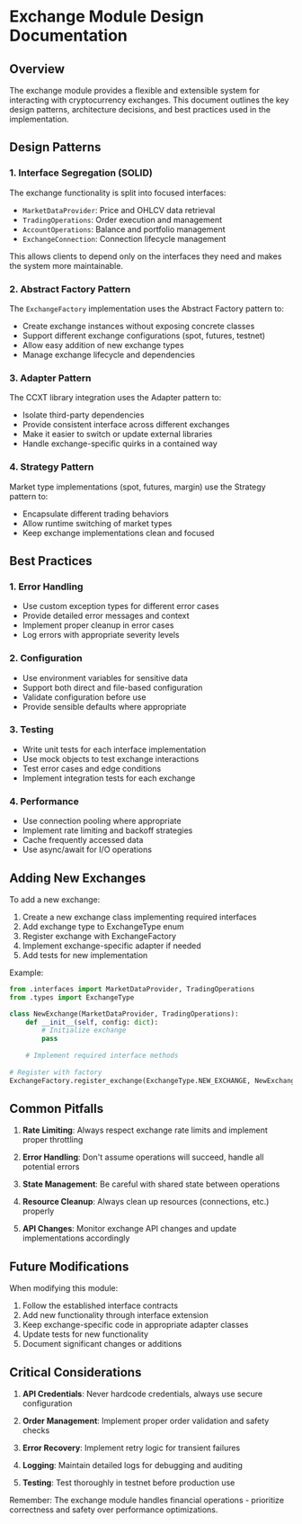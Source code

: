 # Exchange Module Design Documentation

## Overview

The exchange module provides a flexible and extensible system for interacting with cryptocurrency exchanges. This document outlines the key design patterns, architecture decisions, and best practices used in the implementation.

## Design Patterns

### 1. Interface Segregation (SOLID)
The exchange functionality is split into focused interfaces:
- `MarketDataProvider`: Price and OHLCV data retrieval
- `TradingOperations`: Order execution and management
- `AccountOperations`: Balance and portfolio management
- `ExchangeConnection`: Connection lifecycle management

This allows clients to depend only on the interfaces they need and makes the system more maintainable.

### 2. Abstract Factory Pattern
The `ExchangeFactory` implementation uses the Abstract Factory pattern to:
- Create exchange instances without exposing concrete classes
- Support different exchange configurations (spot, futures, testnet)
- Allow easy addition of new exchange types
- Manage exchange lifecycle and dependencies

### 3. Adapter Pattern
The CCXT library integration uses the Adapter pattern to:
- Isolate third-party dependencies
- Provide consistent interface across different exchanges
- Make it easier to switch or update external libraries
- Handle exchange-specific quirks in a contained way

### 4. Strategy Pattern
Market type implementations (spot, futures, margin) use the Strategy pattern to:
- Encapsulate different trading behaviors
- Allow runtime switching of market types
- Keep exchange implementations clean and focused

## Best Practices

### 1. Error Handling
- Use custom exception types for different error cases
- Provide detailed error messages and context
- Implement proper cleanup in error cases
- Log errors with appropriate severity levels

### 2. Configuration
- Use environment variables for sensitive data
- Support both direct and file-based configuration
- Validate configuration before use
- Provide sensible defaults where appropriate

### 3. Testing
- Write unit tests for each interface implementation
- Use mock objects to test exchange interactions
- Test error cases and edge conditions
- Implement integration tests for each exchange

### 4. Performance
- Use connection pooling where appropriate
- Implement rate limiting and backoff strategies
- Cache frequently accessed data
- Use async/await for I/O operations

## Adding New Exchanges

To add a new exchange:

1. Create a new exchange class implementing required interfaces
2. Add exchange type to ExchangeType enum
3. Register exchange with ExchangeFactory
4. Implement exchange-specific adapter if needed
5. Add tests for new implementation

Example:
```python
from .interfaces import MarketDataProvider, TradingOperations
from .types import ExchangeType

class NewExchange(MarketDataProvider, TradingOperations):
    def __init__(self, config: dict):
        # Initialize exchange
        pass
    
    # Implement required interface methods
    
# Register with factory
ExchangeFactory.register_exchange(ExchangeType.NEW_EXCHANGE, NewExchange)
```

## Common Pitfalls

1. **Rate Limiting**: Always respect exchange rate limits and implement proper throttling

2. **Error Handling**: Don't assume operations will succeed, handle all potential errors

3. **State Management**: Be careful with shared state between operations

4. **Resource Cleanup**: Always clean up resources (connections, etc.) properly

5. **API Changes**: Monitor exchange API changes and update implementations accordingly

## Future Modifications

When modifying this module:

1. Follow the established interface contracts
2. Add new functionality through interface extension
3. Keep exchange-specific code in appropriate adapter classes
4. Update tests for new functionality
5. Document significant changes or additions

## Critical Considerations

1. **API Credentials**: Never hardcode credentials, always use secure configuration

2. **Order Management**: Implement proper order validation and safety checks

3. **Error Recovery**: Implement retry logic for transient failures

4. **Logging**: Maintain detailed logs for debugging and auditing

5. **Testing**: Test thoroughly in testnet before production use

Remember: The exchange module handles financial operations - prioritize correctness and safety over performance optimizations.